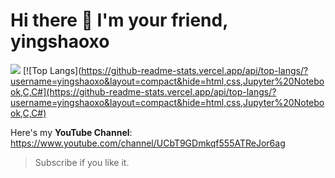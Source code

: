 # Hi there 👋 I'm your friend, yingshaoxo


[![](https://github-readme-stats.vercel.app/api?bg_color=151515&text_color=9f9f9f&icon_color=79ff97&title_color=fff&username=yingshaoxo&show_icons=true&count_private=true)](https://github-readme-stats.vercel.app/api?bg_color=151515&text_color=9f9f9f&icon_color=79ff97&title_color=fff&username=yingshaoxo&show_icons=true&count_private=true)
[![Top Langs](https://github-readme-stats.vercel.app/api/top-langs/?username=yingshaoxo&layout=compact&hide=html,css,Jupyter%20Notebook,C,C#](https://github-readme-stats.vercel.app/api/top-langs/?username=yingshaoxo&layout=compact&hide=html,css,Jupyter%20Notebook,C,C#)
<!--
![Metrics](https://metrics.lecoq.io/yingshaoxo?template=classic&languages=1&languages.ignored=html%2C%20Jupyter%20Notebook%2CShaderLab%2C%20css%2Cc%2Cphp%2CBatchfile%2CAssembly&languages.colors=github&languages.threshold=0%25&config.timezone=Asia%2FShanghai)
-->

Here's my **YouTube Channel**: https://www.youtube.com/channel/UCbT9GDmkqf555ATReJor6ag
> Subscribe if you like it.

<!--
I can code with Python, Typescript, CPP.

But I prefer to be an expert of Python, CPP, Dart.

> I don't wanna be a failure.
--> 

<!-- Got a part time job recentely
I'm looking for a way to constantly improve my English speaking ability. (Advanced Level for Commercial Usage)

So if you are a native English speaker, you can contact me to invite me to work for you as a part-time coder or researcher.

All you have to pay is spent 10 minutes per day to practice English with me (I mean, a real time conversation, in the form of audio or video).
-->

<!--
**yingshaoxo/yingshaoxo** is a ✨ _special_ ✨ repository because its `README.md` (this file) appears on your GitHub profile.


### I do open source at Github, making free tutorials at Youtube. If my government won't arrest me, I would also like to share my thoughts on Twitter.

I have a real-life job, but it's not related to programming.

I want to do some part-time jobs in my spare time. Because one day, I wish I could stay alive with coding.

> And also, I love dollars more than RMB.

My power comes from Python, Javascript, Dart, Java, Golang, CPP, and so on. But to be honest, I can only use `Flutter` or `Reactjs` or `Expo` or `Vuejs` or `Electron` or `Android Studio` or `Keras` or `Linux` or `Github` or `Stackoverflow` to do some development. Yes, I'm not an expert, so sadly.

For what I could do, you could take a look at my repos, except those I forked, they have everything you need to know me.

By the way, contact me with [Gmail](yingshaoxo@gmail.com), don't use some weird soft like WeChat or kinds of. (Best wishes to you if you do)

[<img src="https://github.com/yingshaoxo/yingshaoxo/raw/master/become_a_patron_button.png" width="200">](https://www.patreon.com/bePatron?u=45200693)

-->
